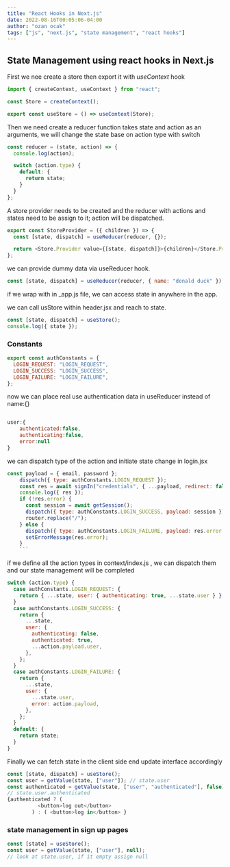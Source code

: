 ```yaml
---
title: "React Hooks in Next.js"
date: 2022-08-16T00:05:06-04:00
author: "ozan ocak"
tags: ["js", "next.js", "state management", "react hooks"]
---
```


## State Management using react hooks in Next.js

First we nee create a store then export it with _useContext_ hook

```javascript
import { createContext, useContext } from "react";

const Store = createContext();

export const useStore = () => useContext(Store);
```

Then we need create a reducer function takes state and action as an arguments, we will
change the state base on action type with switch

```javascript
const reducer = (state, action) => {
  console.log(action);

  switch (action.type) {
    default: {
      return state;
    }
  }
};
```

A store provider needs to be created and the reducer with actions and states need to be assign to it; action will be dispatched.

```javascript
export const StoreProvider = ({ children }) => {
  const [state, dispatch] = useReducer(reducer, {});

  return <Store.Provider value={[state, dispatch]}>{children}</Store.Provider>;
};
```

we can provide dummy data via useReducer hook.

```javascript
const [state, dispatch] = useReducer(reducer, { name: "donald duck" });
```

if we wrap <Layout> with **<StoreProvider>** in \_app.js file, we can access state in anywhere in the app.

we can call usStore within header.jsx and reach to state.

```javascript
const [state, dispatch] = useStore();
console.log({ state });
```

### Constants

```javascript
export const authConstants = {
  LOGIN_REQUEST: "LOGIN_REQUEST",
  LOGIN_SUCCESS: "LOGIN_SUCCESS",
  LOGIN_FAILURE: "LOGIN_FAILURE",
};
```

now we can place real use authentication data in useReducer instead of name:{}

```javascript

user:{
    authenticated:false,
    authenticating:false,
    error:null
}
```

we can dispatch type of the action and initiate state change in login.jsx

````javascript
const payload = { email, password };
    dispatch({ type: authConstants.LOGIN_REQUEST });
    const res = await signIn("credentials", { ...payload, redirect: false }); //next-auth
    console.log({ res });
    if (!res.error) {
      const session = await getSession();
      dispatch({ type: authConstants.LOGIN_SUCCESS, payload: session });
      router.replace("/");
    } else {
      dispatch({ type: authConstants.LOGIN_FAILURE, payload: res.error });
      setErrorMessage(res.error);
    }
    ```
````

if we define all the action types in context/index.js , we can dispatch them and our state management will be completed

```javascript
switch (action.type) {
  case authConstants.LOGIN_REQUEST: {
    return { ...state, user: { authenticating: true, ...state.user } };
  }
  case authConstants.LOGIN_SUCCESS: {
    return {
      ...state,
      user: {
        authenticating: false,
        authenticated: true,
        ...action.payload.user,
      },
    };
  }
  case authConstants.LOGIN_FAILURE: {
    return {
      ...state,
      user: {
        ...state.user,
        error: action.payload,
      },
    };
  }
  default: {
    return state;
  }
}
```

Finally we can fetch state in the client side end update interface accordingly

```javascript
const [state, dispatch] = useStore();
const user = getValue(state, ["user"]); // state.user
const authenticated = getValue(state, ["user", "authenticated"], false);
// state.user.authenticated
{authenticated ? (
          <button>log out</button>
        ) : ( <button>log in</button> }
```

### state management in sign up pages

```javascript
const [state] = useStore();
const user = getValue(state, ["user"], null);
// look at state.user, if it empty assign null
```
